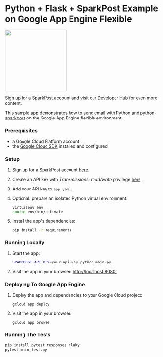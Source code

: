 # Python + Flask + SparkPost Example on Google App Engine Flexible

<a href="https://www.sparkpost.com"><img src="https://www.sparkpost.com/sites/default/files/attachments/SparkPost_Logo_2-Color_Gray-Orange_RGB.svg" width="200px"/></a>

[Sign up](https://app.sparkpost.com/sign-up?src=Dev-Website&sfdcid=70160000000pqBb) for a SparkPost account and visit our [Developer Hub](https://developers.sparkpost.com) for even more content.

This sample app demonstrates how to send email with Python and [python-sparkpost](https://github.com/SparkPost/python-sparkpost) on the Google App Engine flexible environment.

### Prerequisites

 - a [Google Cloud Platform](https://cloud.google.com/) account
 - the [Google Cloud SDK](https://cloud.google.com/sdk/) installed and configured

### Setup

1. Sign up for a SparkPost account [here](https://app.sparkpost.com/sign-up).

1. Create an API key with *Transmissions: read/write* privilege [here](https://app.sparkpost.com/account/credentials).

1. Add your API key to `app.yaml`.

1. Optional: prepare an isolated Python virtual environment:
    ```sh
    virtualenv env
    source env/bin/activate
    ```

1. Install the app's dependencies:
    ```sh
    pip install -r requirements 
    ```

### Running Locally

1. Start the app:
    ```sh
    SPARKPOST_API_KEY=your-api-key python main.py
    ```

1. Visit the app in your browser: [http://localhost:8080/](http://localhost:8080/)

### Deploying To Google App Engine 

1. Deploy the app and dependencies to your Google Cloud project:
    ```sh
    gcloud app deploy
    ```

1. Visit the app in your browser: 
    ```sh
    gcloud app browse
    ```

### Running The Tests

```sh
pip install pytest responses flaky
pytest main_test.py
```

[sparkpost]: https://www.sparkpost.com/

